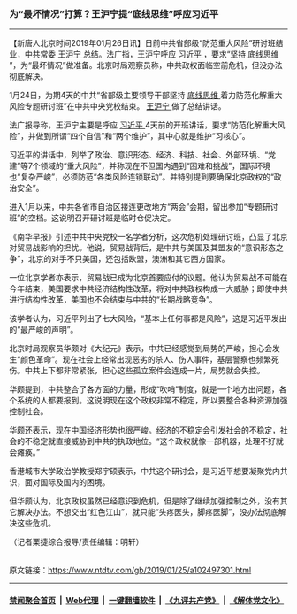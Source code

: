 ### 为“最坏情况”打算？王沪宁提“底线思维”呼应习近平
------------------------

<div class="post_content">
 <p>
  【新唐人北京时间2019年01月26日讯】日前中共省部级“防范重大风险”研讨班结业，中共常委
  <a href="https://www.ntdtv.com/gb/王沪宁.htm">
   王沪宁
  </a>
  总结。法广指，王沪宁呼应
  <a href="https://www.ntdtv.com/gb/习近平.htm">
   习近平
  </a>
  ，要求“坚持
  <a href="https://www.ntdtv.com/gb/底线思维.htm">
   底线思维
  </a>
  ”，为“最坏情况”做准备。北京时局观察员称，中共政权面临空前危机，但没办法彻底解决。
 </p>
 <p>
  1月24日，为期4天的中共“省部级主要领导干部坚持
  <a href="https://www.ntdtv.com/gb/底线思维.htm">
   底线思维
  </a>
  着力防范化解重大风险专题研讨班”在中共中央党校结束。
  <a href="https://www.ntdtv.com/gb/王沪宁.htm">
   王沪宁
  </a>
  做了总结讲话。
 </p>
 <p>
  法广报导称，王沪宁主要是呼应
  <a href="https://www.ntdtv.com/gb/习近平.htm">
   习近平
  </a>
  4天前的开班讲话，要求“防范化解重大风险”，并做到所谓“四个自信”和“两个维护”，其中心就是维护“习核心”。
 </p>
 <p>
  习近平的讲话中，列举了政治、意识形态、经济、科技、社会、外部环境、“党建”等7个领域的“重大风险”，并称现在不但国内遇到“困难和挑战”，国际环境也“复杂严峻”，必须防范“各类风险连锁联动”。并特别提到要确保北京政权的“政治安全”。
 </p>
 <p>
  进入1月以来，中共各省市自治区接连更改地方“两会”会期，留出参加“专题研讨班”的空档。这说明召开研讨班是临时仓促决定。
 </p>
 <p>
  《南华早报》引述中共中央党校一名学者分析，这次危机处理研讨班，凸显了北京对贸易战影响的担忧。他说，贸易战背后，是中共与美国及其盟友的“意识形态之争”，北京的对手不只美国，还包括欧盟，澳洲和其它西方国家。
 </p>
 <p>
  一位北京学者亦表示，贸易战已成为北京首要应付的议题。他认为贸易战不可能在今年结束，美国要求中共经济结构性改革，将对中共政权构成一大威胁；即使中共进行结构性改革，美国也不会结束与中共的“长期战略竞争”。
 </p>
 <p>
  该学者认为，习近平列出了七大风险，“基本上任何事都是风险”，这是习近平发出的“最严峻的声明”。
 </p>
 <p>
  北京时局观察员华颇对《大纪元》表示，中共已经感觉到局势的严峻，担心会发生“颜色革命”。现在社会上经常出现恶劣的杀人、伤人事件，基层警察也频繁死伤。中共上下都非常紧张，担心这些孤立案件会连成一片，局势就会失控。
 </p>
 <p>
  华颇提到，中共整合了各方面的力量，形成“吹哨”制度，就是一个地方出问题，各个系统的人都要报到。这说明现在这个政权非常不稳定，所以要整合各种资源加强控制社会。
 </p>
 <p>
  华颇还表示，现在中国经济形势也很严峻。经济的不稳定会引发社会的不稳定，社会的不稳定就直接威胁到中共的执政地位。“这个政权就像一部机器，处理不好就会瘫痪。”
 </p>
 <p>
  香港城市大学政治学教授郑宇硕表示，中共这个研讨会，是习近平想要凝聚党内共识，面对国际及国内的困境。
 </p>
 <p>
  但华颇认为，北京政权虽然已经意识到危机，但是除了继续加强控制之外，没有其它解决办法。不想交出“红色江山”，就只能“头疼医头，脚疼医脚”，没办法彻底解决这些危机。
 </p>
 <p>
  （记者栗捷综合报导/责任编辑：明轩）
 </p>
 <div class="single_ad">
 </div>
</div>

<br/>原文链接：https://www.ntdtv.com/gb/2019/01/25/a102497301.html


------------------------
#### [禁闻聚合首页](https://github.com/gfw-breaker/banned-news/blob/master/README.md) &nbsp;|&nbsp; [Web代理](https://github.com/gfw-breaker/open-proxy/blob/master/README.md) &nbsp;|&nbsp; [一键翻墙软件](https://github.com/gfw-breaker/nogfw/blob/master/README.md) &nbsp;|&nbsp; [《九评共产党》](https://github.com/gfw-breaker/9ping.md/blob/master/README.md#九评之一评共产党是什么) &nbsp;|&nbsp; [《解体党文化》](https://github.com/gfw-breaker/jtdwh.md/blob/master/README.md#绪论)